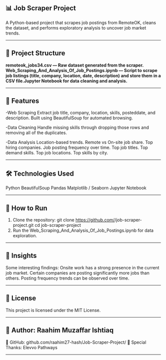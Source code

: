 ## 📊 Job Scraper Project
A Python-based project that scrapes job postings from RemoteOK, cleans the dataset, and performs exploratory analysis to uncover job market trends.

---
## 📂 Project Structure
**remoteok_jobs34.csv — Raw dataset generated from the scraper.**
**Web_Scraping_And_Analysis_Of_Job_Postings.ipynb — Script to scrape job listings (title, company, location, date, description) and store them in a CSV file.Jupyter Notebook for data cleaning and analysis.**

---

## 🔹 Features
-Web Scraping
Extract job title, company, location, skills, posteddate, and description.
Built using BeautifulSoup for automated browsing.

-Data Cleaning
Handle missing skills through dropping those rows and removing all of the duplicates.

-Data Analysis
Location-based trends.
Remote vs On-site job share.
Top hiring companies.
Job posting frequency over time.
Top job titles.
Top demand skills.
Top job locations.
Top skills by city.

---
## 🛠 Technologies Used
Python 
BeautifulSoup
Pandas
Matplotlib / Seaborn
Jupyter Notebook

---
## 🚀 How to Run
1. Clone the repository:
git clone https://github.com/<your-username>/job-scraper-project.git
cd job-scraper-project
2. Run the Web_Scraping_And_Analysis_Of_Job_Postings.ipynb for data exploration.
---
## 📌 Insights
Some interesting findings:
Onsite work has a strong presence in the current job market.
Certain companies are posting significantly more jobs than others.
Posting frequency trends can be observed over time.

---
## 📄 License
This project is licensed under the MIT License.

---
## 👤 Author: Raahim Muzaffar Ishtiaq
🔗 GitHub: github.com/raahim27-hash/Job-Scraper-Project/
🤝 Special Thanks: Elevvo Pathways

---
